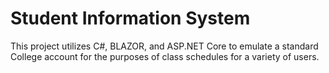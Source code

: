 # Student Information System

This project utilizes C#, BLAZOR, and ASP.NET Core to emulate a standard College account for the purposes of class schedules for a variety of users.
